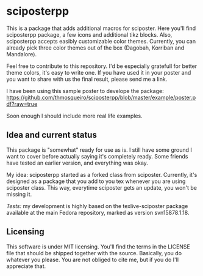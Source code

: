 sciposterpp
===========

This is a package that adds additional macros for sciposter. Here you'll find
sciposterpp package, a few icons and additional tikz blocks. Also, sciposterpp
accepts easibly customizable color themes. Currently, you can already pick three 
color themes out of the box (Dagobah, Korriban and Mandalore).

Feel free to contribute to this repository. I'd be especially gratefull for better 
theme colors, it's easy to write one. If you have used it in your poster and you 
want to share with us the final result, please send me a link.

I have been using this sample poster to develope the package:
https://github.com/thmosqueiro/sciposterpp/blob/master/example/poster.pdf?raw=true

Soon enough I should include more real life examples.


Idea and current status
-----

This package is "somewhat" ready for use as is. I still have some ground 
I want to cover before actually saying it's completely ready. Some friends 
have tested an earlier version, and everything was okay.

My idea: sciposterpp started as a forked class from
sciposter. Currently, it's designed as a package that you add to you
tex whenever you are using sciposter class. This way, everytime
sciposter gets an update, you won't be missing it.

*Tests:* my development is highly based on the texlive-sciposter
package available at the main Fedora repository, marked as version
svn15878.1.18.



Licensing
-----

This software is under MIT licensing. You'll find the terms in the LICENSE
file that should be shipped together with the source. Basically, you do whatever 
you please. You are not obliged to cite me, but if you do I'll appreciate that.
